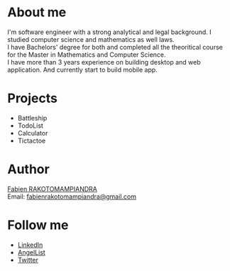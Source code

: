 # About me
I'm software engineer with a strong analytical and legal background. I studied computer science and mathematics as well laws.  
I have Bachelors' degree for both and completed all the theoritical course for the Master in Mathematics and Computer Science.  
I have more than 3 years experience on building desktop and web application. And currently start to build mobile app.  
# Projects
- Battleship
- TodoList
- Calculator
- Tictactoe
# Author
[Fabien RAKOTOMAMPIANDRA](https://github.com/FabienNeibaf)  
Email: fabienrakotomampiandra@gmail.com
# Follow me
- [LinkedIn](https://www.linkedin.com/in/fabien-rakotomampiandra-96567b17b/)
- [AngelList](https://angel.co/fabien-rakotomampiandra)
- [Twitter](https://twitter.com/Neibaflintone)
